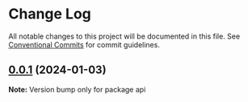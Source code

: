 # Change Log

All notable changes to this project will be documented in this file.
See [Conventional Commits](https://conventionalcommits.org) for commit guidelines.

## [0.0.1](https://github.com/wellgrisa/docker-elastic-beanstalk-up/compare/api@0.0.4...api@0.0.1) (2024-01-03)

**Note:** Version bump only for package api
